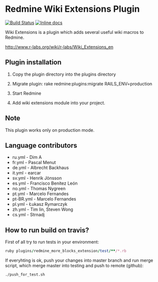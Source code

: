 Redmine Wiki Extensions Plugin
==============================

[![Build Status](https://travis-ci.org/kiv-redmine/redmine_wiki_extensions.svg?branch=testing)](https://travis-ci.org/kiv-redmine/redmine_wiki_extensions) [![Inline docs](http://inch-ci.org/github/kiv-redmine/redmine_wiki_extensions.svg?branch=master)](http://inch-ci.org/github/kiv-redmine/redmine_wiki_extensions)


Wiki Extensions is a plugin which adds several useful wiki macros to Redmine.

http://www.r-labs.org/wiki/r-labs/Wiki_Extensions_en

Plugin installation
---------------------------

1. Copy the plugin directory into the plugins directory

2. Migrate plugin:
   rake redmine:plugins:migrate RAILS_ENV=production

3. Start Redmine

4. Add wiki extensions module into your project.

Note
---------------------------

This plugin works only on production mode.

Language contributors
---------------------------

* ru.yml - Dim A
* fr.yml - Pascal Menut
* de.yml - Albrecht Backhaus
* it.yml - earcar
* sv.yml - Henrik Jönsson
* es.yml - Francisco Benítez León
* no.yml - Thomas Nygreen
* pt.yml - Marcelo Fernandes
* pt-BR.yml - Marcelo Fernandes
* pl.yml - Łukasz Rymarczyk
* zh.yml - Tim lin,  Steven Wong
* cs.yml - Strnadj

How to run build on travis?
---------------------------
First of all try to run tests in your environment:

```ruby
ruby plugins/redmine_more_blocks_extension/test/**/*.rb
```

If everyhting is ok, push your changes into master branch and run merge script, which merge master into testing and push to remote (github):

```bash
./push_for_test.sh
```
